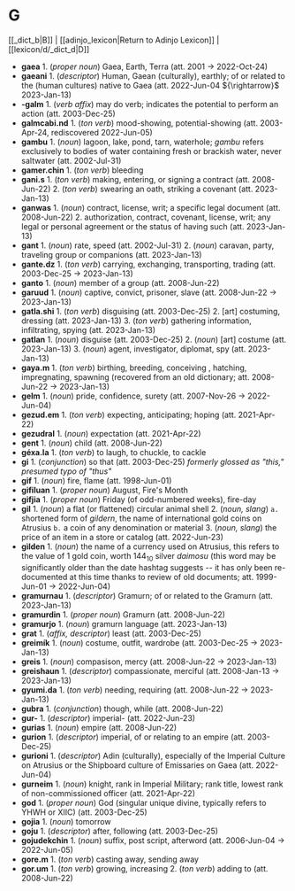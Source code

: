 # G
[[_dict_b|B]] | [[adinjo_lexicon|Return to Adinjo Lexicon]] | [[lexicon/d/_dict_d|D]]

- **gaea** 1. (_proper noun_) Gaea, Earth, Terra (att. 2001 ${\rightarrow}$ 2022-Oct-24)
- **gaeani** 1. (_descriptor_) Human, Gaean (culturally), earthly; of or related to the (human cultures) native to Gaea (att. 2022-Jun-04 \${\rightarrow}$ 2023-Jan-13)
- **-galm** 1. (_verb affix_) may do verb; indicates the potential to perform an action (att. 2003-Dec-25)
- **galmcabi.nd** 1. (_ton verb_) mood-showing, potential-showing (att. 2003-Apr-24, rediscovered 2022-Jun-05)
- **gambu** 1. (_noun_) lagoon, lake, pond, tarn, waterhole; _gambu_ refers exclusively to bodies of water containing fresh or brackish water, never saltwater (att. 2002-Jul-31)
- **gamer.chin** 1. (_ton verb_) bleeding
- **gani.s** 1. (_ton verb_) making, entering, or signing a contract (att. 2008-Jun-22) 2. (_ton verb_) swearing an oath, striking a covenant (att. 2023-Jan-13)
- **ganwas** 1. (_noun_) contract, license, writ; a specific legal document (att. 2008-Jun-22) 2. authorization, contract, covenant, license, writ; any legal or personal agreement or the status of having such (att. 2023-Jan-13)
- **gant** 1. (_noun_) rate, speed (att. 2002-Jul-31) 2. (_noun_) caravan, party, traveling group or companions (att. 2023-Jan-13)
- **gante.dz** 1. (_ton verb_) carrying, exchanging, transporting, trading (att. 2003-Dec-25 ${\rightarrow}$ 2023-Jan-13)
- **ganto** 1. (_noun_) member of a group (att. 2008-Jun-22)
- **garuud** 1. (_noun_) captive, convict, prisoner, slave (att. 2008-Jun-22 ${\rightarrow}$ 2023-Jan-13)
- **gatla.shi** 1. (_ton verb_) disguising (att. 2003-Dec-25) 2. \[art\] costuming, dressing (att. 2023-Jan-13) 3. (_ton verb_) gathering information, infiltrating, spying (att. 2023-Jan-13)
- **gatlan** 1. (_noun_) disguise (att. 2003-Dec-25) 2. (_noun_) \[art\] costume (att. 2023-Jan-13) 3. (_noun_) agent, investigator, diplomat, spy (att. 2023-Jan-13)
- **gaya.m** 1. (_ton verb_) birthing, breeding, conceiving , hatching, impregnating, spawning (recovered from an old dictionary; att. 2008-Jun-22 ${\rightarrow}$ 2023-Jan-13)
- **gelm** 1. (_noun_) pride, confidence, surety (att. 2007-Nov-26 ${\rightarrow}$ 2022-Jun-04)
- **gezud.em** 1. (_ton verb_) expecting, anticipating; hoping (att. 2021-Apr-22)
- **gezudral** 1. (_noun_) expectation (att. 2021-Apr-22)
- **gent** 1. (_noun_) child (att. 2008-Jun-22)
- **géxa.la** 1. (_ton verb_) to laugh, to chuckle, to cackle
- **gi** 1. (_conjunction_) so that (att. 2003-Dec-25) _formerly glossed as "this," presumed typo of "thus"_
- **gif** 1. (_noun_) fire, flame (att. 1998-Jun-01)
- **gifiluan** 1. (_proper noun_) August, Fire's Month
- **gifjia** 1. (_proper noun_) Friday (of odd-numbered weeks), fire-day
- **gil** 1. (_noun_) a flat (or flattened) circular animal shell 2. (_noun, slang_) `a.` shortened form of _gildern_, the name of international gold coins on Atrusius `b.` a coin of any denomination or material 3. (_noun, slang_) the price of an item in a store or catalog (att. 2022-Jun-23)
- **gìlden** 1. (_noun_) the name of a currency used on Atrusius, this refers to the value of 1 gold coin, worth ${144_{10}}$ silver _daimosu_ (this word may be significantly older than the date hashtag suggests -- it has only been re-documented at this time thanks to review of old documents; att. 1999-Jun-01 ${\rightarrow}$ 2022-Jun-04)
- **gramurnau** 1. (_descriptor_) Gramurn; of or related to the Gramurn (att. 2023-Jan-13)
- **gramurdin** 1. (_proper noun_) Gramurn (att. 2008-Jun-22)
- **gramurjo** 1. (_noun_) gramurn language (att. 2023-Jan-13)
- **grat** 1. (_affix, descriptor_) least (att. 2003-Dec-25)
- **greimík** 1. (_noun_) costume, outfit, wardrobe (att. 2003-Dec-25 ${\rightarrow}$ 2023-Jan-13)
- **greis** 1. (_noun_) compasison, mercy (att. 2008-Jun-22 ${\rightarrow}$ 2023-Jan-13)
- **greishaun** 1. (_descriptor_) compassionate, merciful (att. 2008-Jan-13 ${\rightarrow}$ 2023-Jan-13)
- **gyumi.da** 1. (_ton verb_) needing, requiring (att. 2008-Jun-22 ${\rightarrow}$ 2023-Jan-13)
- **gubra** 1. (_conjunction_) though, while (att. 2008-Jun-22)
- **gur-** 1. (_descriptor_) imperial- (att. 2022-Jun-23)
- **gurias** 1. (_noun_) empire (att. 2008-Jun-22)
- **gurion** 1. (_descriptor_) imperial, of or relating to an empire (att. 2003-Dec-25)
- **gurioni** 1. (_descriptor_) Adin (culturally), especially of the Imperial Culture on Atrusius or the Shipboard culture of Emissaries on Gaea (att. 2022-Jun-04)
- **gurneim** 1. (_noun_) knight, rank in Imperial Military; rank title, lowest rank of non-commissioned officer (att. 2021-Apr-22)
- **god** 1. (_proper noun_) God (singular unique divine, typically refers to YHWH or XIIC) (att. 2003-Dec-25)
- **gojia** 1. (_noun_) tomorrow
- **goju** 1. (_descriptor_) after, following (att. 2003-Dec-25)
- **gojudekchin** 1. (_noun_) suffix, post script, afterword (att. 2006-Jun-04 ${\rightarrow}$ 2022-Jun-05)
- **gore.m** 1. (_ton verb_) casting away, sending away
- **gor.um** 1. (_ton verb_) growing, increasing 2. (_ton verb_) adding to (att. 2008-Jun-22)

